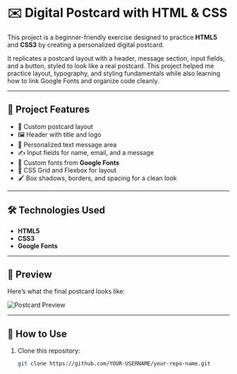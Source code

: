 # ✉️ Digital Postcard with HTML & CSS  

This project is a beginner-friendly exercise designed to practice **HTML5** and **CSS3** by creating a personalized digital postcard.  

It replicates a postcard layout with a header, message section, input fields, and a button, styled to look like a real postcard. This project helped me practice layout, typography, and styling fundamentals while also learning how to link Google Fonts and organize code cleanly.  

---

## 🚀 Project Features  
- 📌 Custom postcard layout  
- 🖼️ Header with title and logo  
- 📝 Personalized text message area  
- ✍️ Input fields for name, email, and a message  
- 🎨 Custom fonts from **Google Fonts**  
- 📐 CSS Grid and Flexbox for layout  
- 🖌️ Box shadows, borders, and spacing for a clean look  

---

## 🛠️ Technologies Used  
- **HTML5**  
- **CSS3**  
- **Google Fonts**  

---

## 📸 Preview  
Here’s what the final postcard looks like:  

![Postcard Preview](https://storage.googleapis.com/breathecode-asset-images/5318bde604cf5c915f94897a71b49ab2523101322ea21cb046db1e67c24fa3be.png?raw=true)  

---

## 📂 How to Use  
1. Clone this repository:  
   ```bash
   git clone https://github.com/YOUR-USERNAME/your-repo-name.git
